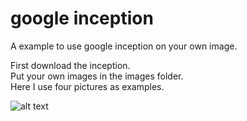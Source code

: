 # google inception

A example to use google inception on your own image. <br />

First download the inception.  <br />
Put your own images in the images folder.  <br />
Here I use four pictures as examples.

![alt text](https://github.com/shiluyuan/Tensorflow_more/blob/master/google_inception/images/p1.jpg)
